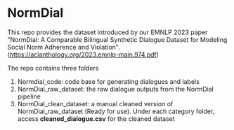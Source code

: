 # NormDial
This repo provides the dataset introduced by our EMNLP 2023 paper "NormDial: A Comparable Bilingual Synthetic Dialogue Dataset for Modeling Social Norm Adherence and Violation".(https://aclanthology.org/2023.emnlp-main.974.pdf)


The repo contains three folders
1. Normdial_code: code base for generating dialogues and labels
2. NormDial_raw_dataset: the raw dialogue outputs from the NormDial pipeline
3. NormDial_clean_dataset: a manual cleaned version of NormDial_raw_dataset (Ready for use). Under each category folder, access **cleaned_dialogue.csv** for the cleaned dataset
